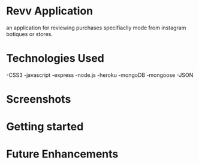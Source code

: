 # Revv Application
an application for reviewing purchases specifiaclly mode from instagram botiques or stores. 

# Technologies Used
-CSS3
-javascript
-express
-node.js
-heroku
-mongoDB
-mongoose
-JSON


# Screenshots 

# Getting started


# Future Enhancements